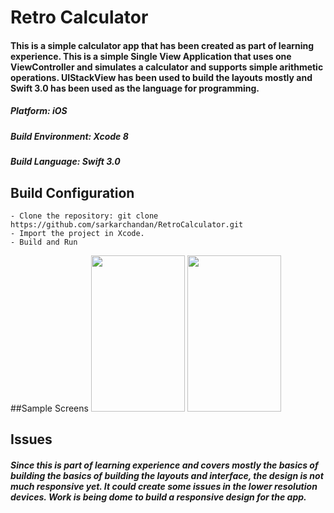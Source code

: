 # Retro Calculator

#### This is a simple calculator app that has been created as part of learning experience. This is a simple Single View Application that uses one ViewController and simulates a calculator and supports simple arithmetic operations. UIStackView has been used to build the layouts mostly and Swift 3.0 has been used as the language for programming.

##### Platform: iOS
##### Build Environment: Xcode 8
##### Build Language: Swift 3.0

## Build Configuration

```
- Clone the repository: git clone https://github.com/sarkarchandan/RetroCalculator.git
- Import the project in Xcode.
- Build and Run
```

##Sample Screens
<img src="https://user-images.githubusercontent.com/19269229/27009300-b584674c-4e8a-11e7-821e-4f7750b6741f.png" width="150" height="250">
<img src="https://user-images.githubusercontent.com/19269229/27009307-cac3d9ee-4e8a-11e7-8364-4835c69d6c6d.png" width="150" height="250">

## Issues
##### Since this is part of learning experience and covers mostly the basics of building the basics of building the layouts and interface, the design is not much responsive yet. It could create some issues in the lower resolution devices. Work is being dome to build a responsive design for the app.

